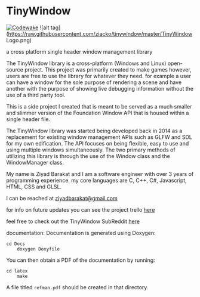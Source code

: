 TinyWindow
==========
[![Codewake](https://www.codewake.com/badges/ask_question.svg)](https://www.codewake.com/p/tinywindow)
![alt tag](https://raw.githubusercontent.com/ziacko/tinywindow/master/TinyWindow Logo.png)

a cross platform single header window management library

The TinyWindow library is a cross-platform (Windows and Linux) open-source project. This project was primarily created to make games however, users are free to use the library for whatever they need. for example a user can have a window for the sole purpose of rendering a scene and have another with the purpose of showing live debugging information without the use of a third party tool.

This is a side project I created that is meant to be served as a much smaller and slimmer version of the Foundation Window API that is housed within a single header file.

The TinyWindow library was started being developed back in 2014 as a replacement for existing window management APIs such as GLFW and SDL for my own edification.  The API focuses on being flexible, easy to use and using multiple windows simultaneously. The two primary methods of utilizing this library is through the use of the Window class and the WindowManager class.

My name is Ziyad Barakat and I am a software engineer with over 3 years of programming experience. my core languages are C, C++, C#, Javascript, HTML, CSS and GLSL.

I can be reached at ziyadbarakat@gmail.com

for info on future updates you can see the project trello <a href="https://trello.com/b/haEI2FMZ/tinywindow">here</a>

feel free to check out the TinyWindow SubReddit <a href="https://www.reddit.com/r/TinyWindow/"> here </a>

documentation:
Documentation is generated using Doxygen:

    cd Docs
		doxygen Doxyfile

You can then obtain a PDF of the documentation by running:

    cd latex
		make

A file titled `refman.pdf` should be created in that directory.
